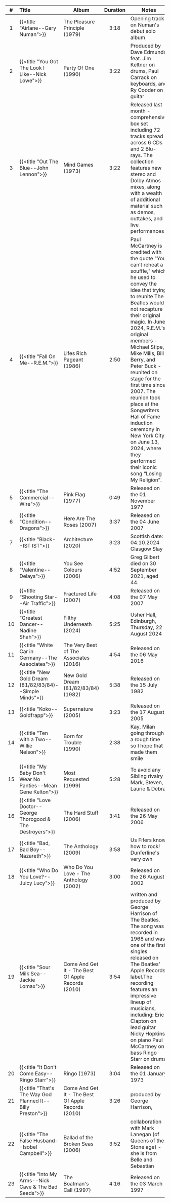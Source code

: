 | #  | Title                                                         | Album                                              | Duration | Notes                                                                                                                                                                                                                                                                                                                                                                                                                                                                                                                     |
|:--:|:--------------------------------------------------------------|----------------------------------------------------|:--------:|---------------------------------------------------------------------------------------------------------------------------------------------------------------------------------------------------------------------------------------------------------------------------------------------------------------------------------------------------------------------------------------------------------------------------------------------------------------------------------------------------------------------------|
| 1  | {{<title "Airlane--Gary Numan">}}                             | The Pleasure Principle (1979)                      |   3:18   | Opening track on Numan's debut solo album                                                                                                                                                                                                                                                                                                                                                                                                                                                                                 |
| 2  | {{<title "You Got The Look I Like--Nick Lowe">}}              | Party Of One (1990)                                |   3:22   | Produced by Dave Edmunds feat. Jim Keltner on drums, Paul Carrack on keyboards, and Ry Cooder on guitar                                                                                                                                                                                                                                                                                                                                                                                                                   |
| 3  | {{<title "Out The Blue--John Lennon">}}                       | Mind Games (1973)                                  |   3:22   | Released last month - comprehensive box set including 72 tracks spread across 6 CDs and 2 Blu-rays. The collection features new stereo and Dolby Atmos mixes, along with a wealth of additional material such as demos, outtakes, and live performances                                                                                                                                                                                                                                                                   |
| 4  | {{<title "Fall On Me--R.E.M.">}}                              | Lifes Rich Pageant (1986)                          |   2:50   | Paul McCartney is credited with the quote "You can’t reheat a souffle," which he used to convey the idea that trying to reunite The Beatles would not recapture their original magic.        In June 2024, R.E.M.'s original members - Michael Stipe, Mike Mills, Bill Berry, and Peter Buck - reunited on stage for the first time since 2007. The reunion took place at the Songwriters Hall of Fame induction ceremony in New York City on June 13, 2024, where they performed their iconic song “Losing My Religion”. |
| 5  | {{<title "The Commercial--Wire">}}                            | Pink Flag (1977)                                   |   0:49   | Released on  the 01 November 1977                                                                                                                                                                                                                                                                                                                                                                                                                                                                                         |
| 6  | {{<title "Condition--Dragons">}}                              | Here Are The Roses (2007)                          |   3:37   | Released on  the 04 June 2007                                                                                                                                                                                                                                                                                                                                                                                                                                                                                             |
| 7  | {{<title "Black--IST IST">}}                                  | Architecture (2020)                                |   3:23   | Scottish date:  04.10.2024 Glasgow Slay                                                                                                                                                                                                                                                                                                                                                                                                                                                                                   |
| 8  | {{<title "Valentine--Delays">}}                               | You See Colours (2006)                             |   4:52   | Greg Gilbert died on 30 September 2021, aged 44.                                                                                                                                                                                                                                                                                                                                                                                                                                                                          |
| 9  | {{<title "Shooting Star--Air Traffic">}}                      | Fractured Life (2007)                              |   4:08   | Released on  the 07 May 2007                                                                                                                                                                                                                                                                                                                                                                                                                                                                                              |
| 10 | {{<title "Greatest Dancer--Nadine Shah">}}                    | Filthy Underneath (2024)                           |   5:25   | Usher Hall, Edinburgh, Thursday, 22 August 2024                                                                                                                                                                                                                                                                                                                                                                                                                                                                           |
| 11 | {{<title "White Car in Germany--The Associates">}}            | The Very Best of The Associates (2016)             |   4:54   | Released on  the 06 May 2016                                                                                                                                                                                                                                                                                                                                                                                                                                                                                              |
| 12 | {{<title "New Gold Dream (81/82/83/84)--Simple Minds">}}      | New Gold Dream (81/82/83/84) (1982)                |   5:38   | Released on  the 15 July 1982                                                                                                                                                                                                                                                                                                                                                                                                                                                                                             |
| 13 | {{<title "Koko--Goldfrapp">}}                                 | Supernature (2005)                                 |   3:23   | Released on  the 17 August 2005                                                                                                                                                                                                                                                                                                                                                                                                                                                                                           |
| 14 | {{<title "Ten with a Two--Willie Nelson">}}                   | Born for Trouble (1990)                            |   2:38   | Kay, Milan going through a rough time so I hope that made them smile                                                                                                                                                                                                                                                                                                                                                                                                                                                      |
| 15 | {{<title "My Baby Don't Wear No Panties--Mean Gene Kelton">}} | Most Requested (1999)                              |   5:28   | To avoid any Sibling rivalry Mark, Steven, Laurie & Debra.                                                                                                                                                                                                                                                                                                                                                                                                                                                                |
| 16 | {{<title "Love Doctor--George Thorogood & The Destroyers">}}  | The Hard Stuff (2006)                              |   3:41   | Released on  the 26 May 2006                                                                                                                                                                                                                                                                                                                                                                                                                                                                                              |
| 17 | {{<title "Bad, Bad Boy--Nazareth">}}                          | The Anthology (2009)                               |   3:58   | Us Fifers know how to rock! Dunferline's very own                                                                                                                                                                                                                                                                                                                                                                                                                                                                         |
| 18 | {{<title "Who Do You Love?--Juicy Lucy">}}                    | Who Do You Love - The Anthology (2002)             |   3:00   | Released on  the 26 August 2002                                                                                                                                                                                                                                                                                                                                                                                                                                                                                           |
| 19 | {{<title "Sour Milk Sea--Jackie Lomax">}}                     | Come And Get It - The Best Of Apple Records (2010) |   3:54   | written and produced by George Harrison of The Beatles. The song was recorded in 1968 and was one of the first singles released on The Beatles' Apple Records label.The recording features an impressive lineup of musicians, including: Eric Clapton on lead guitar Nicky Hopkins on piano Paul McCartney on bass Ringo Starr on drums                                                                                                                                                                                   |
| 20 | {{<title "It Don't Come Easy--Ringo Starr">}}                 | Ringo (1973)                                       |   3:04   | Released on  the 01 January 1973                                                                                                                                                                                                                                                                                                                                                                                                                                                                                          |
| 21 | {{<title "That's The Way God Planned It--Billy Preston">}}    | Come And Get It - The Best Of Apple Records (2010) |   3:26   | produced by George Harrison,                                                                                                                                                                                                                                                                                                                                                                                                                                                                                              |
| 22 | {{<title "The False Husband--Isobel Campbell">}}              | Ballad of the Broken Seas (2006)                   |   3:52   | collaboration with Mark Lanegan (of Queens of the Stone age) - she is from Belle and Sebastian                                                                                                                                                                                                                                                                                                                                                                                                                            |
| 23 | {{<title "Into My Arms--Nick Cave & The Bad Seeds">}}         | The Boatman's Call (1997)                          |   4:16   | Released on  the 03 March 1997                                                                                                                                                                                                                                                                                                                                                                                                                                                                                            |
